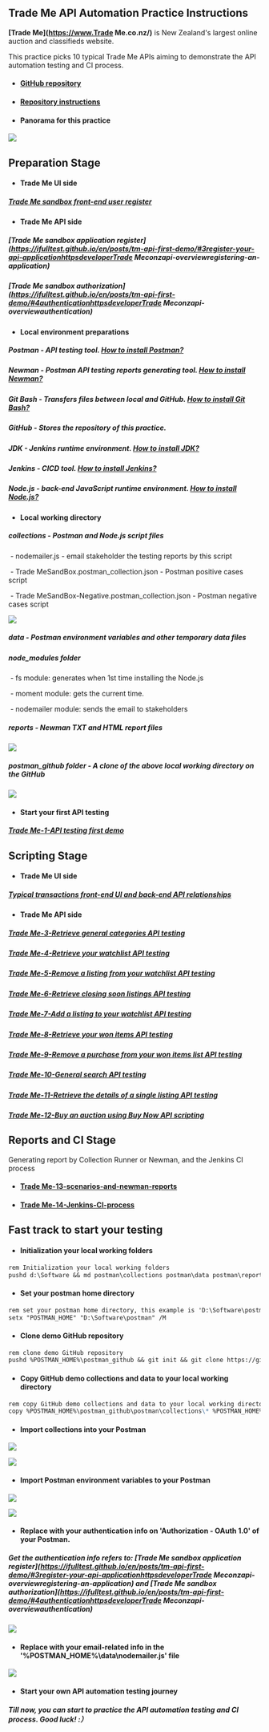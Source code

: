 ## Trade Me API Automation Practice Instructions

**[Trade Me](https://www.Trade Me.co.nz/)** is New Zealand's largest online auction and classifieds website.

This practice picks 10 typical Trade Me APIs aiming to demonstrate the API automation testing and CI process.

- #### [GitHub repository](https://github.com/ifulltest/postman)

- #### [Repository instructions](https://ifulltest.github.io/postman/)

- #### Panorama for this practice

![](https://ifulltest.github.io/images/tm-api-automation-panorama.webp)

## Preparation Stage

- #### Trade Me UI side

##### [Trade Me sandbox front-end user register](https://ifulltest.github.io/en/posts/tm-api-first-demo/#2register-a-tradme-sandbox-userhttpswwwtmsandboxconzmembersregisteraspx)

- #### Trade Me API side

##### [Trade Me sandbox application register](https://ifulltest.github.io/en/posts/tm-api-first-demo/#3register-your-api-applicationhttpsdeveloperTrade Meconzapi-overviewregistering-an-application)

##### [Trade Me sandbox authorization](https://ifulltest.github.io/en/posts/tm-api-first-demo/#4authenticationhttpsdeveloperTrade Meconzapi-overviewauthentication)

- #### Local environment preparations

##### Postman - API testing tool. [How to install Postman?](https://ifulltest.github.io/en/posts/postman-installation/)

##### Newman - Postman API testing reports generating tool. [How to install Newman?](https://ifulltest.github.io/en/posts/newman-installation/)

##### Git Bash - Transfers files between local and GitHub.  [How to install Git Bash?](https://ifulltest.github.io/en/posts/git-bash-installation/)

##### GitHub - Stores the repository of this practice.

##### JDK - Jenkins runtime environment. [How to install JDK?](https://ifulltest.github.io/en/posts/jdk-installation/)

##### Jenkins - CICD tool. [How to install Jenkins?](https://ifulltest.github.io/en/posts/jenkins-installation/)

##### Node.js - back-end JavaScript runtime environment. [How to install Node.js?](https://ifulltest.github.io/en/posts/nodejs-installation/)

- #### Local working directory


##### collections - Postman and Node.js script files

​	- nodemailer.js - email stakeholder the testing reports by this script

​	- Trade MeSandBox.postman_collection.json - Postman positive cases script

​	- Trade MeSandBox-Negative.postman_collection.json - Postman negative cases script

![](https://ifulltest.github.io/images/tm-readme-collections.webp)

##### data - Postman environment variables and other temporary data files

##### node_modules folder

​	- fs module: generates when 1st time installing the Node.js

​	- moment module: gets the current time.

​	- nodemailer module: sends the email to stakeholders

##### reports - Newman TXT and HTML report files

![](https://ifulltest.github.io/images/tm-readme-reports.webp)

##### postman_github folder - A clone of the above local working directory on the GitHub

![](https://ifulltest.github.io/images/tm-readme-repository-structure1.webp)

- #### Start your first API testing

##### [Trade Me-1-API testing first demo](https://ifulltest.github.io/en/posts/tm-api-first-demo/)



## Scripting Stage

- #### Trade Me UI side

##### [Typical transactions front-end UI and back-end API relationships](https://ifulltest.github.io/en/posts/tm-api-typical-transactions/)

- #### Trade Me API side

##### 	[Trade Me-3-Retrieve general categories API testing](https://ifulltest.github.io/en/posts/tm-api-retrieve-general-categories/)

##### 	[Trade Me-4-Retrieve your watchlist API testing](https://ifulltest.github.io/en/posts/tm-api-retrieve-watchlist/)

##### 	[Trade Me-5-Remove a listing from your watchlist API testing](https://ifulltest.github.io/en/posts/tm-api-rm-a-listing-from-watchlist/)

##### 	[Trade Me-6-Retrieve closing soon listings API testing](https://ifulltest.github.io/en/posts/tm-api-retrieve-closing-soon-listings/)

##### 	[Trade Me-7-Add a listing to your watchlist API testing](https://ifulltest.github.io/en/posts/tm-api-add-a-listing-to-watchlist/)

##### 	[Trade Me-8-Retrieve your won items API testing](https://ifulltest.github.io/en/posts/tm-api-retrieve-won-items/)

##### 	[Trade Me-9-Remove a purchase from your won items list API testing](https://ifulltest.github.io/en/posts/tm-api-rm-a-purchase-from-won-list/)

##### 	[Trade Me-10-General search API testing](https://ifulltest.github.io/en/posts/tm-api-general-search/)

##### 	[Trade Me-11-Retrieve the details of a single listing API testing](https://ifulltest.github.io/en/posts/tm-api-retrieve-listings-details/)

##### 	[Trade Me-12-Buy an auction using Buy Now API scripting](https://ifulltest.github.io/en/posts/tm-api-buy-an-auction-using-buy-now/#api-testing-script-debugging)



## Reports and CI Stage

Generating report by Collection Runner or Newman, and the Jenkins CI process

- #### [Trade Me-13-scenarios-and-newman-reports](https://ifulltest.github.io/en/posts/tm-api-scenarios-and-newman-report/)

- #### [Trade Me-14-Jenkins-CI-process](https://ifulltest.github.io/en/posts/tm-api-jenkins-cicd-process/)



## Fast track to start your testing

- #### Initialization your local working folders

```markdown
rem Initialization your local working folders
pushd d:\Software && md postman\collections postman\data postman\reports\hisreports postman\postman_github
```

- #### Set your postman home directory

```markdown
rem set your postman home directory, this example is 'D:\Software\postman'
setx "POSTMAN_HOME" "D:\Software\postman" /M
```

- #### Clone demo GitHub repository 

```markdown
rem clone demo GitHub repository 
pushd %POSTMAN_HOME%\postman_github && git init && git clone https://github.com/ifulltest/postman.git
```

- #### Copy GitHub demo collections and data to your local working directory

```markdown
rem copy GitHub demo collections and data to your local working directory
copy %POSTMAN_HOME%\postman_github\postman\collections\* %POSTMAN_HOME%\collections\ && copy %POSTMAN_HOME%\postman_github\postman\data\* %POSTMAN_HOME%\data\*
```

- #### Import collections into your Postman

![](https://ifulltest.github.io/images/tm-readme-postman-import-1.webp)

![](https://ifulltest.github.io/images/tm-readme-postman-import-2.webp)

- #### Import Postman environment variables to your Postman

![](https://ifulltest.github.io/images/tm-readme-postman-import-3.webp)

![](https://ifulltest.github.io/images/tm-readme-postman-import-4.webp)

- #### Replace with your authentication info on 'Authorization - OAuth 1.0' of your Postman. 

##### Get the authentication info refers to: [Trade Me sandbox application register](https://ifulltest.github.io/en/posts/tm-api-first-demo/#3register-your-api-applicationhttpsdeveloperTrade Meconzapi-overviewregistering-an-application) and [Trade Me sandbox authorization](https://ifulltest.github.io/en/posts/tm-api-first-demo/#4authenticationhttpsdeveloperTrade Meconzapi-overviewauthentication)

![](https://ifulltest.github.io/images/tm-readme-postman-auth-replace.webp)

- #### Replace with your email-related info in the '%POSTMAN_HOME%\data\nodemailer.js' file

![](https://ifulltest.github.io/images/tm-api-nodemailer-replace-info.webp)

- #### Start your own API automation testing journey

##### Till now, you can start to practice the API automation testing and CI process. **Good luck! :）**

